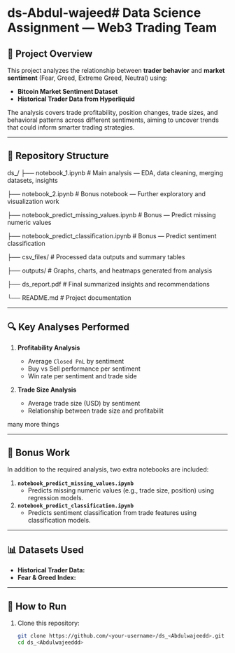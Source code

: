 # ds-Abdul-wajeed# Data Science Assignment — Web3 Trading Team

## 📌 Project Overview
This project analyzes the relationship between **trader behavior** and **market sentiment** (Fear, Greed, Extreme Greed, Neutral) using:
- **Bitcoin Market Sentiment Dataset**
- **Historical Trader Data from Hyperliquid**

The analysis covers trade profitability, position changes, trade sizes, and behavioral patterns across different sentiments, aiming to uncover trends that could inform smarter trading strategies.

---

## 📂 Repository Structure
ds_<yourname>/
├── notebook_1.ipynb # Main analysis — EDA, data cleaning, merging datasets, insights

├── notebook_2.ipynb # Bonus notebook — Further exploratory and visualization work

├── notebook_predict_missing_values.ipynb # Bonus — Predict missing numeric values

├── notebook_predict_classification.ipynb # Bonus — Predict sentiment classification

├── csv_files/ # Processed data outputs and summary tables

├── outputs/ # Graphs, charts, and heatmaps generated from analysis

├── ds_report.pdf # Final summarized insights and recommendations

└── README.md # Project documentation

---

## 🔍 Key Analyses Performed
1. **Profitability Analysis**
   - Average `Closed PnL` by sentiment
   - Buy vs Sell performance per sentiment
   - Win rate per sentiment and trade side

2. **Trade Size Analysis**
   - Average trade size (USD) by sentiment
   - Relationship between trade size and profitabilit

 many more things

---

## 🎁 Bonus Work
In addition to the required analysis, two extra notebooks are included:
1. **`notebook_predict_missing_values.ipynb`**
   - Predicts missing numeric values (e.g., trade size, position) using regression models.
2. **`notebook_predict_classification.ipynb`**
   - Predicts sentiment classification from trade features using classification models.

---

## 📊 Datasets Used
- **Historical Trader Data:**
- **Fear & Greed Index:** 

---

## 📎 How to Run
1. Clone this repository:
   ```bash
   git clone https://github.com/<your-username>/ds_<Abdulwajeedd>.git
   cd ds_<Abdulwajeeddd>
